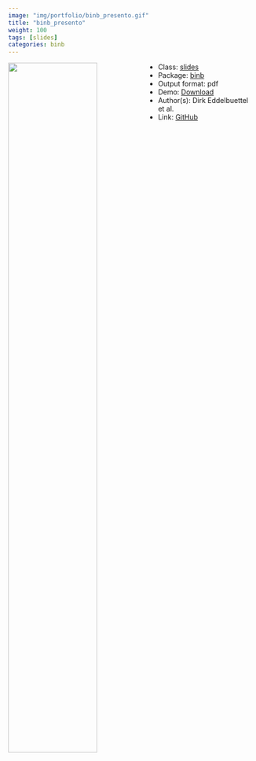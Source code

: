 ```yaml
---
image: "img/portfolio/binb_presento.gif"
title: "binb_presento"
weight: 100
tags: [slides]
categories: binb
---
```




<!--more-->

<p><a href="../../img/portfolio/binb_presento.gif"><img class = "jf-image-shadow" src="../../img/portfolio/binb_presento.gif", width="60%"  align="left"></a></p>



- Class: [slides](../../tags/slides)
- Package: [binb](binb)
- Output format: pdf
- Demo: [Download](https://eddelbuettel.github.io/binb/presento_minimal.pdf)
- Author(s): Dirk Eddelbuettel et al.
- Link: [GitHub](https://github.com/eddelbuettel/binb)


